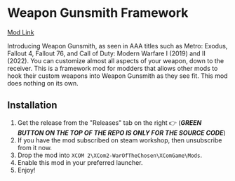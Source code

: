 # Weapon Gunsmith Framework

[Mod Link](https://steamcommunity.com/sharedfiles/filedetails/?id=2955558771)

Introducing Weapon Gunsmith, as seen in AAA titles such as Metro: Exodus, Fallout 4, Fallout 76, and Call of Duty: Modern Warfare I (2019) and II (2022). You can customize almost all aspects of your weapon, down to the receiver. This is a framework mod for modders that allows other mods to hook their custom weapons into Weapon Gunsmith as they see fit. This mod does nothing on its own.

## Installation
1. Get the release from the "Releases" tab on the right 👉 (***GREEN BUTTON ON THE TOP OF THE REPO IS ONLY FOR THE SOURCE CODE***)
2. If you have the mod subscribed on steam workshop, then unsubscribe from it now.
3. Drop the mod into `XCOM 2\XCom2-WarOfTheChosen\XComGame\Mods`.
4. Enable this mod in your preferred launcher.
5. Enjoy!
